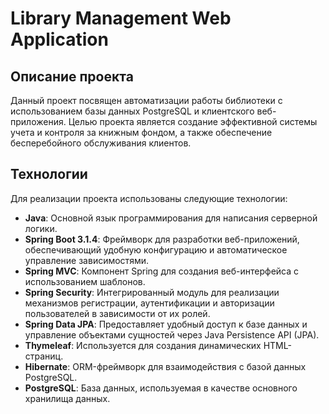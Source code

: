 # Library Management Web Application

## Описание проекта

Данный проект посвящен автоматизации работы библиотеки с использованием базы данных PostgreSQL и клиентского веб-приложения. Целью проекта является создание эффективной системы учета и контроля за книжным фондом, а также обеспечение бесперебойного обслуживания клиентов.

## Технологии

Для реализации проекта использованы следующие технологии:

- **Java**: Основной язык программирования для написания серверной логики.
- **Spring Boot 3.1.4**: Фреймворк для разработки веб-приложений, обеспечивающий удобную конфигурацию и автоматическое управление зависимостями.
- **Spring MVC**: Компонент Spring для создания веб-интерфейса с использованием шаблонов.
- **Spring Security**: Интегрированный модуль для реализации механизмов регистрации, аутентификации и авторизации пользователей в зависимости от их ролей.
- **Spring Data JPA**: Предоставляет удобный доступ к базе данных и управление объектами сущностей через Java Persistence API (JPA).
- **Thymeleaf**: Используется для создания динамических HTML-страниц.
- **Hibernate**: ORM-фреймворк для взаимодействия с базой данных PostgreSQL.
- **PostgreSQL**: База данных, используемая в качестве основного хранилища данных.

